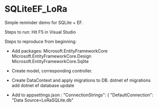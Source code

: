 # SQLiteEF_LoRa

Simple reminder demo for SQLite + EF.

Steps to run:
Hit F5 in Visual Studio 

Steps to reproduce from beginning:

- Add packages: 
  Microsoft.EntityFrameworkCore
  Microsoft.EntityFrameworkCore.Design
  Microsoft.EntityFrameworkCore.Sqlite

- Create model, corresponding controller. 
- Create DataContext and apply migrations to DB.
  dotnet ef migrations add <MigrationName>
  dotnet ef database update

- Add to appsettings.json : 
   "ConnectionStrings": {
    "DefaultConnection": "Data Source=LoRaSQLite.db"